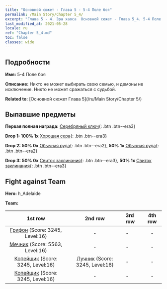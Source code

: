 ```yaml
---
title: "Основной сюжет - Глава 5 - 5-4 Поле боя"
permalink: /Main Story/Chapter 5_4/
excerpt: "Глава 5 - 4. Эра хаоса  Основной сюжет - Глава 5_4. 5-4 Поле боя"
last_modified_at: 2021-05-28
locale: ru
ref: "Chapter 5_4.md"
toc: false
classes: wide
---
```


## Подробности

 **Имя:** 5-4 Поле боя

 **Описание:** Никто не может выбирать свою семью, и демоны не исключение. Никто не может сражаться с судьбой.

 **Related to:** [Основной сюжет Глава 5](/ru/Main Story/Chapter 5/)

## Выпавшие предметы

 **Первая полная награда:** [Серебряный ключ](/ItemsRU/con_693/){: .btn .btn--era3}

 **Drop 1:** **100% 1x** [Хорошая сера](/ItemsRU/mat_15/){: .btn .btn--era3}

 **Drop 2:** **50% 0x** [Обычная руда](/ItemsRU/mat_6/){: .btn .btn--era2}, **50% 1x** [Обычная руда](/ItemsRU/mat_6/){: .btn .btn--era2}

 **Drop 3:** **50% 0x** [Свиток заклинания](/ItemsRU/con_694/){: .btn .btn--era3}, **50% 1x** [Свиток заклинания](/ItemsRU/con_694/){: .btn .btn--era3}


## Fight against Team
 **Hero:** h_Adelaide

 **Team:**


  | 1st row | 2nd row | 3rd row | 4th row |
  |:----:|:----:|:----|:----:|
  | [Грифон](/ru/units/Griffin/) (Score: 3245, Level:16)  | - | - | - |
  | [Мечник](/ru/units/Swordsman/) (Score: 5563, Level:16)  | - | - | - |
  | [Копейщик](/ru/units/Pikeman/) (Score: 3245, Level:16)  | [Лучник](/ru/units/Marksman/) (Score: 3245, Level:16)  | - | - |
  | [Копейщик](/ru/units/Pikeman/) (Score: 3245, Level:16)  | - | - | - |


